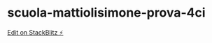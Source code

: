 # scuola-mattiolisimone-prova-4ci

[Edit on StackBlitz ⚡️](https://stackblitz.com/edit/scuola-mattiolisimone-prova-4ci)